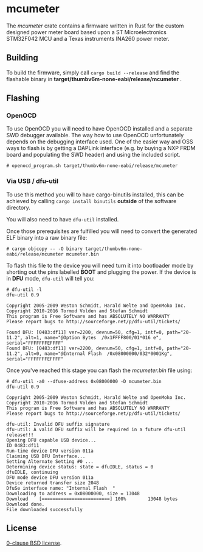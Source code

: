 # mcumeter

The _mcumeter_ crate contains a firmware written in Rust for the custom
designed power meter board based upon a ST Microelectronics STM32F042 MCU and a
Texas instruments INA260 power meter.

## Building

To build the firmware, simply call `cargo build --release` and find the
flashable binary in **target/thumbv6m-none-eabi/release/mcumeter** .

## Flashing

### OpenOCD

To use OpenOCD you will need to have OpenOCD installed and a separate SWD debugger available. The way how to use OpenOCD unfortunately depends on the debugging interface used. One of the easier way and OSS ways to flash is by getting a DAPLink interface (e.g. by buying a NXP FRDM board and populating the SWD header) and using the included script.

```
# openocd_program.sh target/thumbv6m-none-eabi/release/mcumeter
```

### Via USB / dfu-util

To use this method you will to have cargo-binutils installed, this can be achieved by calling `cargo install binutils` **outside** of the software directory.

You will also need to have `dfu-util` installed.

Once those prerequisites are fulfilled you will need to convert the generated ELF binary into a raw binary file:
```
# cargo objcopy -- -O binary target/thumbv6m-none-eabi/release/mcumeter mcumeter.bin
```

To flash this file to the device you will need turn it into bootloader mode by shorting out the pins labelled **BOOT** and plugging the power. If the device is in **DFU** mode, `dfu-util` will tell you:

```
# dfu-util -l
dfu-util 0.9

Copyright 2005-2009 Weston Schmidt, Harald Welte and OpenMoko Inc.
Copyright 2010-2016 Tormod Volden and Stefan Schmidt
This program is Free Software and has ABSOLUTELY NO WARRANTY
Please report bugs to http://sourceforge.net/p/dfu-util/tickets/

Found DFU: [0483:df11] ver=2200, devnum=50, cfg=1, intf=0, path="20-11.2", alt=1, name="@Option Bytes  /0x1FFFF800/01*016 e", serial="FFFFFFFEFFFF"
Found DFU: [0483:df11] ver=2200, devnum=50, cfg=1, intf=0, path="20-11.2", alt=0, name="@Internal Flash  /0x08000000/032*0001Kg", serial="FFFFFFFEFFFF"
```

Once you've reached this stage you can flash the *mcumeter.bin* file using:

```
# dfu-util -a0 --dfuse-address 0x08000000 -D mcumeter.bin
dfu-util 0.9

Copyright 2005-2009 Weston Schmidt, Harald Welte and OpenMoko Inc.
Copyright 2010-2016 Tormod Volden and Stefan Schmidt
This program is Free Software and has ABSOLUTELY NO WARRANTY
Please report bugs to http://sourceforge.net/p/dfu-util/tickets/

dfu-util: Invalid DFU suffix signature
dfu-util: A valid DFU suffix will be required in a future dfu-util release!!!
Opening DFU capable USB device...
ID 0483:df11
Run-time device DFU version 011a
Claiming USB DFU Interface...
Setting Alternate Setting #0 ...
Determining device status: state = dfuIDLE, status = 0
dfuIDLE, continuing
DFU mode device DFU version 011a
Device returned transfer size 2048
DfuSe interface name: "Internal Flash  "
Downloading to address = 0x08000000, size = 13048
Download	[=========================] 100%        13048 bytes
Download done.
File downloaded successfully
```

License
-------

[0-clause BSD license](LICENSE-0BSD.txt).
